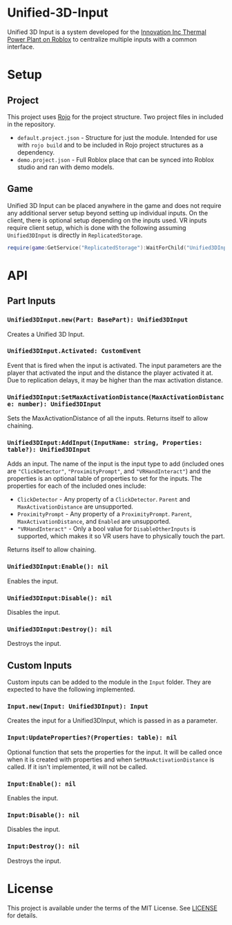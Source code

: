 # Unified-3D-Input
Unified 3D Input is a system developed for the [Innovation Inc Thermal Power Plant on Roblox](https://www.roblox.com/games/2337178805/Innovation-Inc-Thermal-Power-Plant)
to centralize multiple inputs with a common interface.

# Setup
## Project
This project uses [Rojo](https://github.com/rojo-rbx/rojo) for the project
structure. Two project files in included in the repository.
* `default.project.json` - Structure for just the module. Intended for use
  with `rojo build` and to be included in Rojo project structures as a
  dependency.
* `demo.project.json` - Full Roblox place that can be synced into Roblox
  studio and ran with demo models.

## Game
Unified 3D Input can be placed anywhere in the game and does not require
any additional server setup beyond setting up individual inputs. On the
client, there is optional setup depending on the inputs used. VR inputs
require client setup, which is done with the following assuming `Unified3DInput`
is directly in `ReplicatedStorage`.

```lua
require(game:GetService("ReplicatedStorage"):WaitForChild("Unified3DInput")):SetUpClient()
```

# API
## Part Inputs
### `Unified3DInput.new(Part: BasePart): Unified3DInput`
Creates a Unified 3D Input.

### `Unified3DInput.Activated: CustomEvent`
Event that is fired when the input is activated. The input parameters
are the player that activated the input and the distance the player
activated it at. Due to replication delays, it may be higher than
the max activation distance.

### `Unified3DInput:SetMaxActivationDistance(MaxActivationDistance: number): Unified3DInput`
Sets the MaxActivationDistance of all the inputs.
Returns itself to allow chaining.

### `Unified3DInput:AddInput(InputName: string, Properties: table?): Unified3DInput`
Adds an input. The name of the input is the input type to add (included
ones are `"ClickDetector"`, `"ProximityPrompt"`, and `"VRHandInteract"`) and
the properties is an optional table of properties to set for the inputs.
The properties for each of the included ones include:
* `ClickDetector` - Any property of a `ClickDetector`. `Parent` and
  `MaxActivationDistance` are unsupported.
* `ProximityPrompt` - Any property of a `ProximityPrompt`. `Parent`,
  `MaxActivationDistance`, and `Enabled` are unsupported.
* `"VRHandInteract"` - Only a bool value for `DisableOtherInputs` is
  supported, which makes it so VR users have to physically touch the part.

Returns itself to allow chaining.

### `Unified3DInput:Enable(): nil`
Enables the input.

### `Unified3DInput:Disable(): nil`
Disables the input.

### `Unified3DInput:Destroy(): nil`
Destroys the input.

## Custom Inputs
Custom inputs can be added to the module in the `Input` folder. They are
expected to have the following implemented.

### `Input.new(Input: Unified3DInput): Input`
Creates the input for a Unified3DInput, which is passed in as a parameter.

### `Input:UpdateProperties?(Properties: table): nil`
Optional function that sets the properties for the input. It will be called
once when it is created with properties and when `SetMaxActivationDistance`
is called. If it isn't implemented, it will not be called.

### `Input:Enable(): nil`
Enables the input.

### `Input:Disable(): nil`
Disables the input.

### `Input:Destroy(): nil`
Destroys the input.

# License
This project is available under the terms of the MIT License. See [LICENSE](LICENSE)
for details.